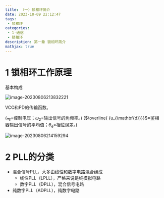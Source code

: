 ```yaml
---
title: （一）锁相环简介
date: 2023-10-09 22:12:47
tags:
 - 锁相环
categories:
 - 1-通信
 - 锁相环
description: 第一章 锁相环简介
mathjax: true
---
```


# 1 锁相环工作原理

基本构成

![image-20230806213832221](image-20230806213832221.png)

VCO和PD的传输函数。

($\mathcal{u}_{\mathbf{f}}$=控制电压；$\omega_{2}$=输出信号的角频率。)  ($\overline{ {u_{\mathbf{d}}}}$=鉴相器输出信号的平均值；$\theta_{\mathrm{e}}$=相位误差。)

![image-20230806214159294](image-20230806214159294.png)

# 2 PLL的分类

- 混合信号PLL，大多由线性和数字电路混合组成
  - 线性PLL（LPLL），严格来说是纯模拟电路
  - 数字PLL（DPLL），混合信号电路
- 纯数字PLL（ADPLL），纯数字电路
